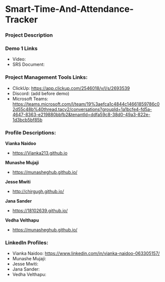 # Smart-Time-And-Attendance-Tracker

### Project Description

### Demo 1 Links
- Video: 
- SRS Document:

### Project Management Tools Links:
- ClickUp: https://app.clickup.com/2546018/v/l/s/2693539
- Discord: (add before demo)
- Microsoft Teams: https://teams.microsoft.com/l/team/19%3aefca1c4844c14661859786c02d55c48b%40thread.tacv2/conversations?groupId=1a1bcfe4-fd5a-4647-8363-e219880bbfb2&tenantId=ddfa59c8-38d0-49a3-822e-1d3bcb5bf85b

### Profile Descriptions:

**Vianka Naidoo**
- https://Vianka213.github.io
> 

**Munashe Mujaji**
- https://munasheghub.github.io/
> 

**Jesse Mwiti**
- http://chirgugh.github.io/
> 

**Jana Sander**
- https://18102639.github.io/
> 

**Vedha Velthapu**
- https://munasheghub.github.io/
> 

### LinkedIn Profiles:
- Vianka Naidoo: https://www.linkedin.com/in/vianka-naidoo-063305157/
- Munashe Mujaji:
- Jesse Mwiti:
- Jana Sander:
- Vedha Velthapu:
